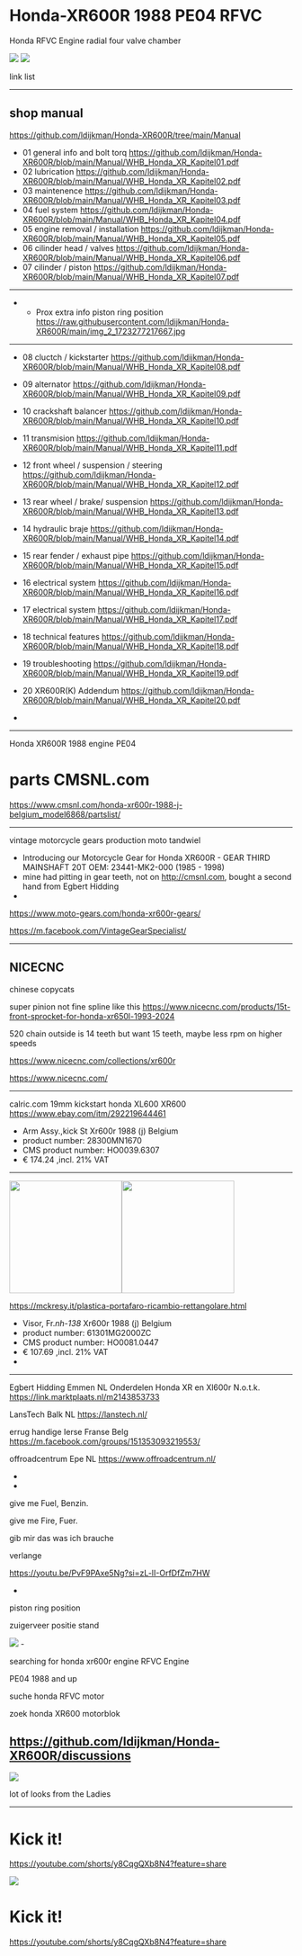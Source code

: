 # Honda-XR600R 1988 PE04 RFVC

Honda RFVC Engine
radial four valve chamber

<img src="https://raw.githubusercontent.com/ldijkman/Honda-XR600R/main/Honda%20XR600R%2088%20%203.jpg">
<img src="https://raw.githubusercontent.com/ldijkman/Honda-XR600R/main/honda_xr600r.jpg">

link list

---
## shop manual

https://github.com/ldijkman/Honda-XR600R/tree/main/Manual

- 01 general info and bolt torq https://github.com/ldijkman/Honda-XR600R/blob/main/Manual/WHB_Honda_XR_Kapitel01.pdf
- 02 lubrication https://github.com/ldijkman/Honda-XR600R/blob/main/Manual/WHB_Honda_XR_Kapitel02.pdf
- 03 maintenence https://github.com/ldijkman/Honda-XR600R/blob/main/Manual/WHB_Honda_XR_Kapitel03.pdf
- 04 fuel system https://github.com/ldijkman/Honda-XR600R/blob/main/Manual/WHB_Honda_XR_Kapitel04.pdf
- 05 engine removal / installation https://github.com/ldijkman/Honda-XR600R/blob/main/Manual/WHB_Honda_XR_Kapitel05.pdf
- 06 cilinder head / valves https://github.com/ldijkman/Honda-XR600R/blob/main/Manual/WHB_Honda_XR_Kapitel06.pdf
- 07 cilinder / piston https://github.com/ldijkman/Honda-XR600R/blob/main/Manual/WHB_Honda_XR_Kapitel07.pdf
---
- - Prox extra info piston ring position https://raw.githubusercontent.com/ldijkman/Honda-XR600R/main/img_2_1723277217667.jpg
---
- 08 cluctch / kickstarter https://github.com/ldijkman/Honda-XR600R/blob/main/Manual/WHB_Honda_XR_Kapitel08.pdf
- 09 alternator https://github.com/ldijkman/Honda-XR600R/blob/main/Manual/WHB_Honda_XR_Kapitel09.pdf
- 10 crackshaft balancer  https://github.com/ldijkman/Honda-XR600R/blob/main/Manual/WHB_Honda_XR_Kapitel10.pdf
- 11 transmision https://github.com/ldijkman/Honda-XR600R/blob/main/Manual/WHB_Honda_XR_Kapitel11.pdf
- 12 front wheel / suspension / steering https://github.com/ldijkman/Honda-XR600R/blob/main/Manual/WHB_Honda_XR_Kapitel12.pdf
- 13 rear wheel / brake/ suspension https://github.com/ldijkman/Honda-XR600R/blob/main/Manual/WHB_Honda_XR_Kapitel13.pdf
- 14 hydraulic braje https://github.com/ldijkman/Honda-XR600R/blob/main/Manual/WHB_Honda_XR_Kapitel14.pdf
- 15 rear fender / exhaust pipe https://github.com/ldijkman/Honda-XR600R/blob/main/Manual/WHB_Honda_XR_Kapitel15.pdf
- 16 electrical system https://github.com/ldijkman/Honda-XR600R/blob/main/Manual/WHB_Honda_XR_Kapitel16.pdf
- 17 electrical system https://github.com/ldijkman/Honda-XR600R/blob/main/Manual/WHB_Honda_XR_Kapitel17.pdf
- 18 technical features https://github.com/ldijkman/Honda-XR600R/blob/main/Manual/WHB_Honda_XR_Kapitel18.pdf
- 19 troubleshooting https://github.com/ldijkman/Honda-XR600R/blob/main/Manual/WHB_Honda_XR_Kapitel19.pdf
- 20 XR600R(K) Addendum https://github.com/ldijkman/Honda-XR600R/blob/main/Manual/WHB_Honda_XR_Kapitel20.pdf

- 
---

Honda XR600R 1988 engine PE04

# parts CMSNL.com
https://www.cmsnl.com/honda-xr600r-1988-j-belgium_model6868/partslist/

---
vintage motorcycle gears production moto tandwiel
- Introducing our Motorcycle Gear for Honda XR600R - GEAR THIRD MAINSHAFT 20T OEM: 23441-MK2-000 (1985 - 1998)
- mine had pitting in gear teeth, not on http://cmsnl.com,  bought a second hand from Egbert Hidding
- 
https://www.moto-gears.com/honda-xr600r-gears/

https://m.facebook.com/VintageGearSpecialist/


---

## NICECNC

chinese copycats

super pinion not fine spline like this https://www.nicecnc.com/products/15t-front-sprocket-for-honda-xr650l-1993-2024

520 chain outside is 14 teeth but want 15 teeth, maybe less rpm on higher speeds

https://www.nicecnc.com/collections/xr600r

https://www.nicecnc.com/


---

calric.com
19mm kickstart honda XL600 XR600
https://www.ebay.com/itm/292219644461

- Arm Assy.,kick St Xr600r 1988 (j) Belgium
- product number: 28300MN1670
- CMS product number: HO0039.6307
- € 174.24 ,incl. 21% VAT

---
<img src="https://github.com/ldijkman/Honda-XR600R/blob/main/visorfrnh-138_big61301MG2000ZC-01_35f0.jpg?raw=true" width="200px"><img src="https://github.com/ldijkman/Honda-XR600R/blob/main/visorfrnh-138_big61301MG2000ZC-03_ca1a.jpg?raw=true" width="200px">

https://mckresy.it/plastica-portafaro-ricambio-rettangolare.html

- Visor, Fr.*nh-138* Xr600r 1988 (j) Belgium
- product number: 61301MG2000ZC
- CMS product number: HO0081.0447
- € 107.69 ,incl. 21% VAT
- 
---

Egbert Hidding Emmen NL
Onderdelen Honda XR en Xl600r
N.o.t.k.
https://link.marktplaats.nl/m2143853733



LansTech Balk NL
https://lanstech.nl/

errug handige Ierse Franse Belg
https://m.facebook.com/groups/151353093219553/

offroadcentrum Epe NL
https://www.offroadcentrum.nl/



-
-





give me Fuel, Benzin.

give me Fire, Fuer.

gib mir das was ich brauche

verlange

https://youtu.be/PvF9PAxe5Ng?si=zL-lI-OrfDfZm7HW

-

piston ring position

zuigerveer positie stand

<img src="https://raw.githubusercontent.com/ldijkman/Honda-XR600R/main/img_2_1723277217667.jpg">
-

searching for honda xr600r engine RFVC Engine

PE04 1988 and up

suche honda RFVC motor

zoek honda XR600 motorblok



## https://github.com/ldijkman/Honda-XR600R/discussions


<img src="https://raw.githubusercontent.com/ldijkman/Honda-XR600R/main/img_1_1723275700208.jpg">

lot of looks from the Ladies

---
# Kick it!

https://youtube.com/shorts/y8CqgQXb8N4?feature=share

<img src="https://raw.githubusercontent.com/ldijkman/Honda-XR600R/main/Screenshot%20from%202024-08-11%2010-02-07.png">

# Kick it!

https://youtube.com/shorts/y8CqgQXb8N4?feature=share
